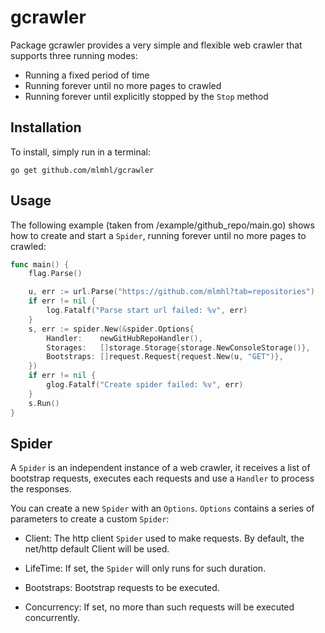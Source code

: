 # gcrawler

Package gcrawler provides a very simple and flexible web crawler that supports three running modes:

* Running a fixed period of time
* Running forever until no more pages to crawled
* Running forever until explicitly stopped by the `Stop` method

## Installation

To install, simply run in a terminal:

    go get github.com/mlmhl/gcrawler

## Usage

The following example (taken from /example/github_repo/main.go) shows how to create and start a `Spider`, running forever until no more pages to crawled:

```go
func main() {
	flag.Parse()

	u, err := url.Parse("https://github.com/mlmhl?tab=repositories")
	if err != nil {
		log.Fatalf("Parse start url failed: %v", err)
	}
	s, err := spider.New(&spider.Options{
		Handler:    newGitHubRepoHandler(),
		Storages:   []storage.Storage{storage.NewConsoleStorage()},
		Bootstraps: []request.Request{request.New(u, "GET")},
	})
	if err != nil {
		glog.Fatalf("Create spider failed: %v", err)
	}
	s.Run()
}
```

## Spider

A `Spider` is an independent instance of a web crawler, it receives a list of bootstrap requests, executes each requests and use a `Handler` to process the responses.

You can create a new `Spider` with an `Options`. `Options` contains a series of parameters to create a custom `Spider`:

- Client: The http client `Spider` used to make requests. By default, the net/http default Client will be used.

- LifeTime: If set, the `Spider` will only runs for such duration.

- Bootstraps: Bootstrap requests to be executed.

- Concurrency: If set, no more than such requests will be executed concurrently.
